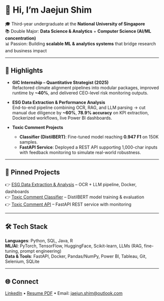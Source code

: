 # 👋 Hi, I’m Jaejun Shim

🎓 Third-year undergraduate at the **National University of Singapore**  
📚 Double Major: **Data Science & Analytics** + **Computer Science (AI/ML concentration)**  
📊 Passion: Building **scalable ML & analytics systems** that bridge research and business impact  

---

## 🔑 Highlights
- **GIC Internship – Quantitative Strategist (2025)**  
  Refactored climate alignment pipelines into modular packages, improved runtime by **~40%**, and delivered CEO-level risk monitoring outputs.  

- **ESG Data Extraction & Performance Analysis**  
  End-to-end pipeline combining OCR, RAG, and LLM parsing → cut manual due diligence by **~60%**, **78.9% accuracy** on KPI extraction, Dockerized workflows, live Power BI dashboards.  

- **Toxic Comment Projects**  
  - **Classifier (DistilBERT)**: Fine-tuned model reaching **0.947 F1** on 150K samples.  
  - **FastAPI Service**: Deployed a REST API supporting 1,000-char inputs with feedback monitoring to simulate real-world robustness.  

---

## 📌 Pinned Projects
👉 [ESG Data Extraction & Analysis](https://github.com/Jaejun02/esg_analysis) – OCR + LLM pipeline, Docker, dashboards  
👉 [Toxic Comment Classifier](https://github.com/Jaejun02/toxic_comment) – DistilBERT model training & evaluation  
👉 [Toxic Comment API](https://github.com/Jaejun02/toxic_api) – FastAPI REST service with monitoring  

---

## 🛠️ Tech Stack
**Languages**: Python, SQL, Java, R  
**ML/AI**: PyTorch, TensorFlow, HuggingFace, Scikit-learn, LLMs (RAG, fine-tuning, prompt engineering)  
**Data & Tools**: FastAPI, Docker, Pandas/NumPy, Power BI, Tableau, Git, Selenium, SQLite  

---

## 🌐 Connect
[LinkedIn](https://www.linkedin.com/in/jaejun-shim-02) • [Resume PDF](link-to-latest-resume) • Email: jaejun.shim@outlook.com
